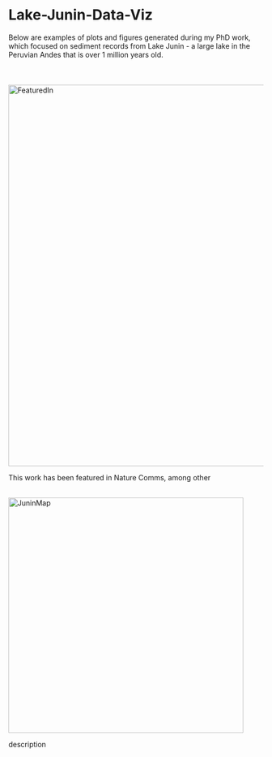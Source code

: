 # Lake-Junin-Data-Viz

Below are examples of plots and figures generated during my PhD work, which focused on sediment records from Lake Junin - a large lake in the Peruvian Andes that is over 1 million years old.
<br></br>
<br></br>
<img width="752" alt="FeaturedIn" src="https://github.com/ariellewoods/Lake-Junin-Data-Viz/assets/133836011/156d5db5-fdc0-4d8b-b370-fad627b12585">

This work has been featured in Nature Comms, among other 
<br></br>



<img width="464" alt="JuninMap" src="https://github.com/ariellewoods/Lake-Junin-Data-Viz/assets/133836011/daf78170-82ae-4562-94f0-40ef6cdd7fb9">

description
